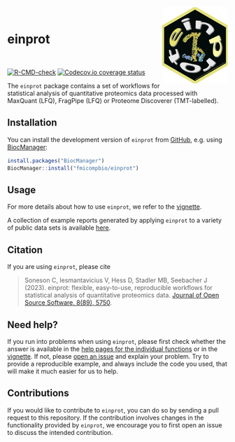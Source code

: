 <img src="man/figures/einprot.png" align="right" alt="einprot" width="150"/>

<br>

# einprot

<br>

<!-- badges: start -->
[![R-CMD-check](https://github.com/fmicompbio/einprot/workflows/R-CMD-check/badge.svg)](https://github.com/fmicompbio/einprot/actions)
[![Codecov.io coverage status](https://codecov.io/github/fmicompbio/einprot/coverage.svg?branch=main)](https://codecov.io/github/fmicompbio/einprot)
<!-- badges: end -->

The `einprot` package contains a set of workflows for statistical analysis 
of quantitative proteomics data processed with MaxQuant (LFQ), FragPipe (LFQ) 
or Proteome Discoverer (TMT-labelled). 

## Installation

You can install the development version of `einprot` from 
[GitHub](https://github.com/fmicompbio/einprot), e.g. using 
[BiocManager](https://cran.r-project.org/web/packages/BiocManager/index.html):

``` r
install.packages("BiocManager")
BiocManager::install("fmicompbio/einprot")
```

## Usage

For more details about how to use `einprot`, we refer to the 
[vignette](https://fmicompbio.github.io/einprot/articles/einprot.html).

A collection of example reports generated by applying `einprot` to a variety of 
public data sets is available [here](https://csoneson.github.io/einprot_examples/).

## Citation

If you are using `einprot`, please cite 

> Soneson C, Iesmantavicius V, Hess D, Stadler MB, Seebacher J (2023). einprot: flexible,
  easy-to-use, reproducible workflows for statistical analysis of quantitative proteomics
  data. [Journal of Open Source Software, 8(89), 5750](https://doi.org/10.21105/joss.05750).

## Need help? 

If you run into problems when using `einprot`, please first check whether the 
answer is available in the [help pages for the individual functions](https://fmicompbio.github.io/einprot/reference/index.html) or in 
the [vignette](https://fmicompbio.github.io/einprot/articles/einprot.html).
If not, please [open an issue](https://github.com/fmicompbio/einprot/issues/new) 
and explain your problem. Try to provide a reproducible example, and always 
include the code you used, that will make it much easier for us to help.

## Contributions

If you would like to contribute to `einprot`, you can do so by sending a pull 
request to this repository. If the contribution involves changes in the 
functionality provided by `einprot`, we encourage you to first open an issue 
to discuss the intended contribution. 


